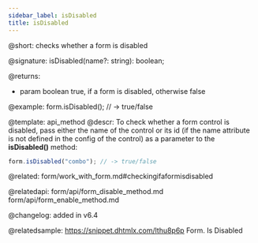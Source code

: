 ```yaml
---
sidebar_label: isDisabled
title: isDisabled
---          
```


@short: checks whether a form is disabled

@signature: isDisabled(name?: string): boolean;



@returns:
- param	boolean     true, if a form is disabled, otherwise false


@example:
form.isDisabled(); // -> true/false


@template: api_method
@descr:
To check whether a form control is disabled, pass either the name of the control or its id (if the name attribute is not defined in the config of the control) as a parameter to the **isDisabled()** method:

~~~js
form.isDisabled("combo"); // -> true/false
~~~

@related: form/work_with_form.md#checkingifaformisdisabled

@relatedapi: form/api/form_disable_method.md
form/api/form_enable_method.md

@changelog: added in v6.4

@relatedsample: https://snippet.dhtmlx.com/lthu8p6p	Form. Is Disabled
